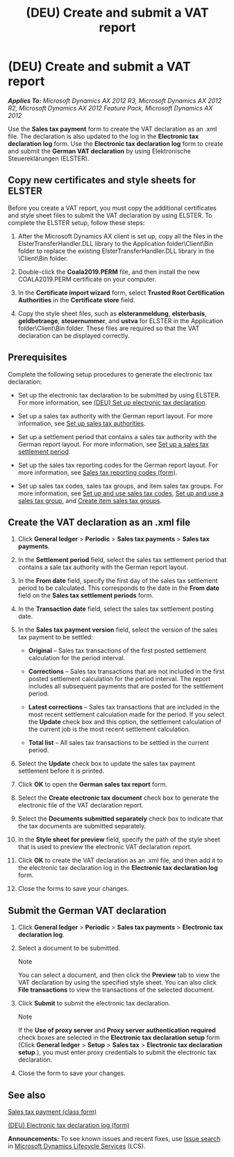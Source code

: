 ﻿---
title: (DEU) Create and submit a VAT report
TOCTitle: (DEU) Create and submit a VAT report
ms:assetid: 4609b89f-0e8d-49d0-8d30-ec877b658132
ms:mtpsurl: https://technet.microsoft.com/en-us/library/Hh242385(v=AX.60)
ms:contentKeyID: 36056899
ms.date: 04/18/2014
mtps_version: v=AX.60
f1_keywords:
- Germany
- VAT report
---

# (DEU) Create and submit a VAT report 


_**Applies To:** Microsoft Dynamics AX 2012 R3, Microsoft Dynamics AX 2012 R2, Microsoft Dynamics AX 2012 Feature Pack, Microsoft Dynamics AX 2012_

Use the **Sales tax payment** form to create the VAT declaration as an .xml file. The declaration is also updated to the log in the **Electronic tax declaration log** form. Use the **Electronic tax declaration log** form to create and submit the **German VAT declaration** by using Elektronische Steuereklärungen (ELSTER).

## Copy new certificates and style sheets for ELSTER

Before you create a VAT report, you must copy the additional certificates and style sheet files to submit the VAT declaration by using ELSTER. To complete the ELSTER setup, follow these steps:

1.  After the Microsoft Dynamics AX client is set up, copy all the files in the ElsterTransferHandler.DLL library to the Application folder\\Client\\Bin folder to replace the existing ElsterTransferHandler.DLL library in the \\Client\\Bin folder.

2.  Double-click the **Coala2019.PERM** file, and then install the new COALA2019.PERM certificate on your computer.

3.  In the **Certificate import wizard** form, select **Trusted Root Certification Authorities** in the **Certificate store** field.

4.  Copy the style sheet files, such as **elsteranmeldung**, **elsterbasis**, **geldbetraege**, **steuernummer**, and **ustva** for ELSTER in the Application folder\\Client\\Bin folder. These files are required so that the VAT declaration can be displayed correctly.

## Prerequisites

Complete the following setup procedures to generate the electronic tax declaration:

  - Set up the electronic tax declaration to be submitted by using ELSTER. For more information, see [(DEU) Set up electronic tax declaration](deu-set-up-electronic-tax-declaration.md).

  - Set up a sales tax authority with the German report layout. For more information, see [Set up sales tax authorities](set-up-sales-tax-authorities.md).

  - Set up a settlement period that contains a sales tax authority with the German report layout. For more information, see [Set up a sales tax settlement period](set-up-a-sales-tax-settlement-period.md).

  - Set up the sales tax reporting codes for the German report layout. For more information, see [Sales tax reporting codes (form)](https://technet.microsoft.com/en-us/library/aa588316\(v=ax.60\)).

  - Set up sales tax codes, sales tax groups, and item sales tax groups. For more information, see [Set up and use sales tax codes](set-up-and-use-sales-tax-codes.md), [Set up and use a sales tax group](set-up-and-use-a-sales-tax-group.md), and [Create item sales tax groups](create-item-sales-tax-groups.md).

## Create the VAT declaration as an .xml file

1.  Click **General ledger** \> **Periodic** \> **Sales tax payments** \> **Sales tax payments**.

2.  In the **Settlement period** field, select the sales tax settlement period that contains a sale tax authority with the German report layout.

3.  In the **From date** field, specify the first day of the sales tax settlement period to be calculated. This corresponds to the date in the **From date** field on the **Sales tax settlement periods** form.

4.  In the **Transaction date** field, select the sales tax settlement posting date.

5.  In the **Sales tax payment version** field, select the version of the sales tax payment to be settled:
    
      - **Original** – Sales tax transactions of the first posted settlement calculation for the period interval.
    
      - **Corrections** – Sales tax transactions that are not included in the first posted settlement calculation for the period interval. The report includes all subsequent payments that are posted for the settlement period.
    
      - **Latest corrections** – Sales tax transactions that are included in the most recent settlement calculation made for the period. If you select the **Update** check box and this option, the settlement calculation of the current job is the most recent settlement calculation.
    
      - **Total list** – All sales tax transactions to be settled in the current period.

6.  Select the **Update** check box to update the sales tax payment settlement before it is printed.

7.  Click **OK** to open the **German sales tax report** form.

8.  Select the **Create electronic tax document** check box to generate the electronic file of the VAT declaration report.

9.  Select the **Documents submitted separately** check box to indicate that the tax documents are submitted separately.

10. In the **Style sheet for preview** field, specify the path of the style sheet that is used to preview the electronic VAT declaration report.

11. Click **OK** to create the VAT declaration as an .xml file, and then add it to the electronic tax declaration log in the **Electronic tax declaration log** form.

12. Close the forms to save your changes.

## Submit the German VAT declaration

1.  Click **General ledger** \> **Periodic** \> **Sales tax payments** \> **Electronic tax declaration log**.

2.  Select a document to be submitted.
    

    > [!NOTE]
    > <P>You can select a document, and then click the <STRONG>Preview</STRONG> tab to view the VAT declaration by using the specified style sheet. You can also click <STRONG>File transactions</STRONG> to view the transactions of the selected document.</P>



3.  Click **Submit** to submit the electronic tax declaration.
    

    > [!NOTE]
    > <P>If the <STRONG>Use of proxy server</STRONG> and <STRONG>Proxy server authentication required</STRONG> check boxes are selected in the <STRONG>Electronic tax declaration setup</STRONG> form (Click <STRONG>General ledger</STRONG> &gt; <STRONG>Setup</STRONG> &gt; <STRONG>Sales tax</STRONG> &gt; <STRONG>Electronic tax declaration setup</STRONG>.), you must enter proxy credentials to submit the electronic tax declaration.</P>



4.  Close the form to save your changes.

## See also

[Sales tax payment (class form)](https://technet.microsoft.com/en-us/library/aa598539\(v=ax.60\))

[(DEU) Electronic tax declaration log (form)](https://technet.microsoft.com/en-us/library/aa620200\(v=ax.60\))

  
**Announcements:** To see known issues and recent fixes, use [Issue search](http://go.microsoft.com/fwlink/?linkid=389258) in [Microsoft Dynamics Lifecycle Services](http://go.microsoft.com/fwlink/?linkid=306505) (LCS).

